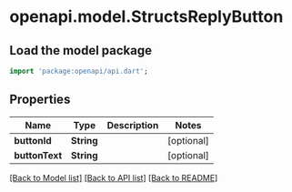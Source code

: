 # openapi.model.StructsReplyButton

## Load the model package
```dart
import 'package:openapi/api.dart';
```

## Properties
Name | Type | Description | Notes
------------ | ------------- | ------------- | -------------
**buttonId** | **String** |  | [optional] 
**buttonText** | **String** |  | [optional] 

[[Back to Model list]](../README.md#documentation-for-models) [[Back to API list]](../README.md#documentation-for-api-endpoints) [[Back to README]](../README.md)


